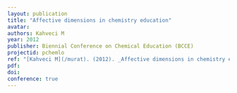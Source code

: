 ```yaml
---
layout: publication
title: "Affective dimensions in chemistry education"
avatar:
authors: Kahveci M
year: 2012
publisher: Biennial Conference on Chemical Education (BCCE)
projectid: pchemlo
ref: "[Kahveci M](/murat). (2012). _Affective dimensions in chemistry education_. Paper presented at the Biennial Conference on Chemical Education (BCCE). [Symposium]. Pennsylvania State University, University Park, PA, USA. July 29 - August 2, 2012."
pdf:
doi:
conference: true
---
```

